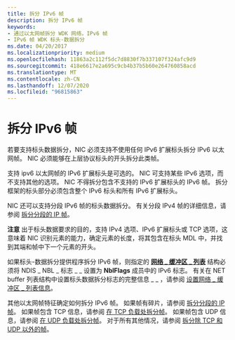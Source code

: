 ```yaml
---
title: 拆分 IPv6 帧
description: 拆分 IPv6 帧
keywords:
- 通过以太网帧拆分 WDK 网络，IPv6 帧
- IPv6 帧 WDK 标头-数据拆分
ms.date: 04/20/2017
ms.localizationpriority: medium
ms.openlocfilehash: 11863a2c112f5dc7d8830f7b337107f324afc9d9
ms.sourcegitcommit: 418e6617e2a695c9cb4b37b5b60e264760858acd
ms.translationtype: MT
ms.contentlocale: zh-CN
ms.lasthandoff: 12/07/2020
ms.locfileid: "96815863"
---
```

# <a name="splitting-ipv6-frames"></a>拆分 IPv6 帧





若要支持标头数据拆分，NIC 必须支持不使用任何 IPv6 扩展标头拆分 IPv6 以太网帧。 NIC 必须能够在上层协议标头的开头拆分此类帧。

支持 ipv6 以太网帧的 IPv6 扩展标头是可选的。 NIC 可支持某些 IPv6 选项，而不支持其他的选项。 NIC 不得拆分包含不支持的 IPv6 扩展标头的 IPv6 帧。 拆分框架的标头部分必须包含整个 IPv6 标头和所有 IPv6 扩展标头。

NIC 还可以支持分段 IPv6 帧的标头数据拆分。 有关分段 IPv4 帧的详细信息，请参阅 [拆分分段的 IP 帧](splitting-fragmented-ip-frames.md)。

**注意**  出于标头数据要求的目的，支持 IPv4 选项、IPv6 扩展标头或 TCP 选项，这意味着 NIC 识别元素的能力，确定元素的长度，将其包含在标头 MDL 中，并找到其端和帧中下一个元素的开头。

 

如果标头-数据拆分提供程序拆分 IPv6 帧，则指定的 [**网络 \_ 缓冲区 \_ 列表**](/windows-hardware/drivers/ddi/ndis/ns-ndis-_net_buffer_list) 结构必须将 NDIS \_ NBL \_ 标志 \_ \_ 设置为 **NblFlags** 成员中的 IPv6 标志。 有关在 NET buffer 列表结构中设置标头数据拆分标志的完整信息 \_ \_ ，请参阅 [设置网络 \_ 缓冲区 \_ 列表信息](setting-net-buffer-list-information.md)。

其他以太网帧特征确定如何拆分 IPv6 帧。 如果帧有碎片，请参阅 [拆分分段的 IP 帧](splitting-fragmented-ip-frames.md)。 如果帧包含 TCP 信息，请参阅 [在 TCP 负载处拆分帧](splitting-frames-at-the-tcp-payload.md)。 如果帧包含 UDP 信息，请参阅 [在 UDP 负载处拆分帧](splitting-frames-at-the-udp-payload.md)。 对于所有其他情况，请参阅 [拆分除 TCP 和 UDP 以外的帧](splitting-icmp-frames-and-other-upper-layer-protocol-frames.md)。

 

